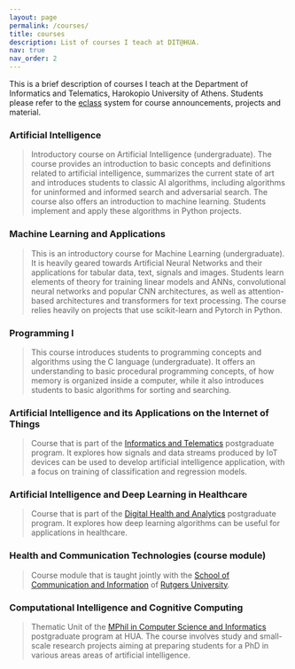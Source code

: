 ```yaml
---
layout: page
permalink: /courses/
title: courses
description: List of courses I teach at DIT@HUA.
nav: true
nav_order: 2
---
```


This is a brief description of courses I teach at the Department of Informatics and Telematics, Harokopio University of Athens. Students please refer to the [eclass](https://eclass.hua.gr) system for course announcements, projects and material.

### Artificial Intelligence

>Introductory course on Artificial Intelligence (undergraduate). The course provides an introduction to basic concepts and definitions related to artificial intelligence, summarizes the current state of art and introduces students to classic AI algorithms, including algorithms for uninformed and informed search and adversarial search. The course also offers an introduction to machine learning. Students implement and apply these algorithms in Python projects.

### Machine Learning and Applications

> This is an introductory course for Machine Learning (undergraduate). It is heavily geared towards Artificial Neural Networks and their applications for tabular data, text, signals and images. Students learn elements of theory for training linear models and ANNs, convolutional neural networks and popular CNN architectures, as well as attention-based architectures and transformers for text processing. The course relies heavily on projects that use scikit-learn and Pytorch in Python.

### Programming I

> This course introduces students to programming concepts and algorithms using the C language (undergraduate). It offers an understanding to basic procedural programming concepts, of how memory is organized inside a computer, while it also introduces students to basic algorithms for sorting and searching.

### Artificial Intelligence and its Applications on the Internet of Things

> Course that is part of the [Informatics and Telematics](https://msc.dit.hua.gr/) postgraduate program. It explores how signals and data streams produced by IoT devices can be used to develop artificial intelligence application, with a focus on training of classification and regression models. 

### Artificial Intelligence and Deep Learning in Healthcare

> Course that is part of the [Digital Health and Analytics](https://mschealth.dit.hua.gr/) postgraduate program. It explores how deep learning algorithms can be useful for applications in healthcare.

### Health and Communication Technologies (course module)

> Course module that is taught jointly with the [School of Communication and Information](https://comminfo.rutgers.edu/) of [Rutgers University](https://rutgers.edu/).

### Computational Intelligence and Cognitive Computing

> Thematic Unit of the [MPhil in Computer Science and Informatics](https://mphil.dit.hua.gr/en/) postgraduate program at HUA. The course involves study and small-scale research projects aiming at preparing students for a PhD in various areas areas of artificial intelligence. 
